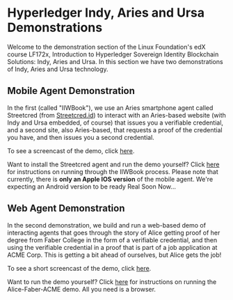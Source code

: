 # Hyperledger Indy, Aries and Ursa Demonstrations

Welcome to the demonstration section of the Linux Foundation's edX course LF172x, Introduction to Hyperledger Sovereign Identity Blockchain Solutions: Indy, Aries and Ursa. In this section we have two demonstrations of Indy, Aries and Ursa technology.

## Mobile Agent Demonstration

In the first (called "IIWBook"), we use an Aries smartphone agent called Streetcred (from [Streetcred.id](Streetcred.id)) to interact with an Aries-based website (with Indy and Ursa embedded, of course) that issues you a verifiable credential, and a second site, also Aries-based, that requests a proof of the credential you have, and then issues you a second credential.

To see a screencast of the demo, click [here](https://youtu.be/bZrWAsD42-I).

Want to install the Streetcred agent and run the demo yourself?  Click [here](https://vonx.io/how_to/iiwbook) for instructions on running through the IIWBook process. Please note that currently, there is **only an Apple IOS version** of the mobile agent. We're expecting an Android version to be ready Real Soon Now...

## Web Agent Demonstration

In the second demonstration, we build and run a web-based demo of interacting agents that goes through the story of Alice getting proof of her degree from Faber College in the form of a verifiable credential, and then using the verifiable credential in a proof that is part of a job application at ACME Corp. This is getting a bit ahead of ourselves, but Alice gets the job!

To see a short screencast of the demo, click [here](https://youtu.be/5EA-jqkvn4I).

Want to run the demo yourself?  Click [here](https://github.com/cloudcompass/ToIPLabs/blob/master/src/indy-material/nodejs/README.md) for instructions on running the Alice-Faber-ACME demo. All you need is a browser.

